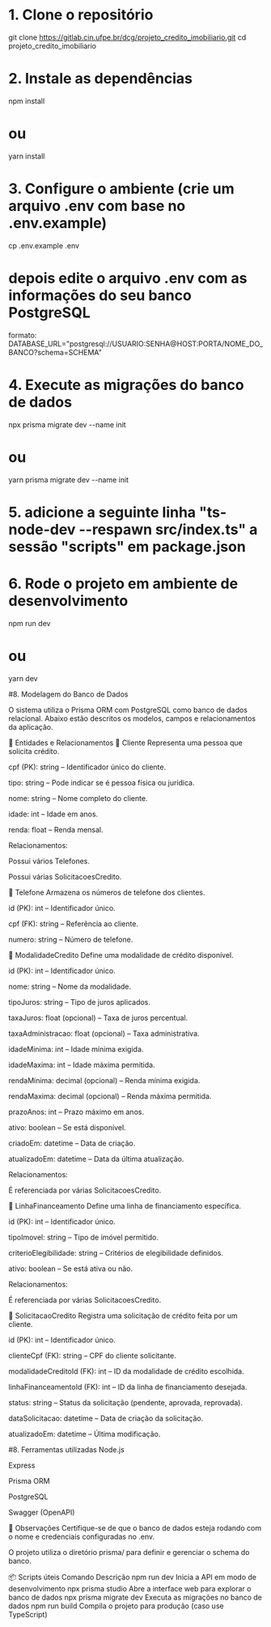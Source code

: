 # 1. Clone o repositório

git clone https://gitlab.cin.ufpe.br/dcg/projeto_credito_imobiliario.git
cd projeto_credito_imobiliario

# 2. Instale as dependências

npm install

# ou

yarn install

# 3. Configure o ambiente (crie um arquivo .env com base no .env.example)

cp .env.example .env

# depois edite o arquivo .env com as informações do seu banco PostgreSQL

formato: DATABASE_URL="postgresql://USUARIO:SENHA@HOST:PORTA/NOME_DO_BANCO?schema=SCHEMA"

# 4. Execute as migrações do banco de dados

npx prisma migrate dev --name init

# ou

yarn prisma migrate dev --name init

# 5. adicione a seguinte linha "ts-node-dev --respawn src/index.ts" a sessão "scripts" em package.json

# 6. Rode o projeto em ambiente de desenvolvimento

npm run dev

# ou

yarn dev

#8. Modelagem do Banco de Dados

O sistema utiliza o Prisma ORM com PostgreSQL como banco de dados relacional. Abaixo estão descritos os modelos, campos e relacionamentos da aplicação.

🧾 Entidades e Relacionamentos
🔹 Cliente
Representa uma pessoa que solicita crédito.

cpf (PK): string – Identificador único do cliente.

tipo: string – Pode indicar se é pessoa física ou jurídica.

nome: string – Nome completo do cliente.

idade: int – Idade em anos.

renda: float – Renda mensal.

Relacionamentos:

Possui vários Telefones.

Possui várias SolicitacoesCredito.

🔹 Telefone
Armazena os números de telefone dos clientes.

id (PK): int – Identificador único.

cpf (FK): string – Referência ao cliente.

numero: string – Número de telefone.

🔹 ModalidadeCredito
Define uma modalidade de crédito disponível.

id (PK): int – Identificador único.

nome: string – Nome da modalidade.

tipoJuros: string – Tipo de juros aplicados.

taxaJuros: float (opcional) – Taxa de juros percentual.

taxaAdministracao: float (opcional) – Taxa administrativa.

idadeMinima: int – Idade mínima exigida.

idadeMaxima: int – Idade máxima permitida.

rendaMinima: decimal (opcional) – Renda mínima exigida.

rendaMaxima: decimal (opcional) – Renda máxima permitida.

prazoAnos: int – Prazo máximo em anos.

ativo: boolean – Se está disponível.

criadoEm: datetime – Data de criação.

atualizadoEm: datetime – Data da última atualização.

Relacionamentos:

É referenciada por várias SolicitacoesCredito.

🔹 LinhaFinanceamento
Define uma linha de financiamento específica.

id (PK): int – Identificador único.

tipoImovel: string – Tipo de imóvel permitido.

criterioElegibilidade: string – Critérios de elegibilidade definidos.

ativo: boolean – Se está ativa ou não.

Relacionamentos:

É referenciada por várias SolicitacoesCredito.

🔹 SolicitacaoCredito
Registra uma solicitação de crédito feita por um cliente.

id (PK): int – Identificador único.

clienteCpf (FK): string – CPF do cliente solicitante.

modalidadeCreditoId (FK): int – ID da modalidade de crédito escolhida.

linhaFinanceamentoId (FK): int – ID da linha de financiamento desejada.

status: string – Status da solicitação (pendente, aprovada, reprovada).

dataSolicitacao: datetime – Data de criação da solicitação.

atualizadoEm: datetime – Última modificação.

#8. Ferramentas utilizadas
Node.js

Express

Prisma ORM

PostgreSQL

Swagger (OpenAPI)

📌 Observações
Certifique-se de que o banco de dados esteja rodando com o nome e credenciais configuradas no .env.

O projeto utiliza o diretório prisma/ para definir e gerenciar o schema do banco.

📦 Scripts úteis
Comando Descrição
npm run dev Inicia a API em modo de desenvolvimento
npx prisma studio Abre a interface web para explorar o banco de dados
npx prisma migrate dev Executa as migrações no banco de dados
npm run build Compila o projeto para produção (caso use TypeScript)
